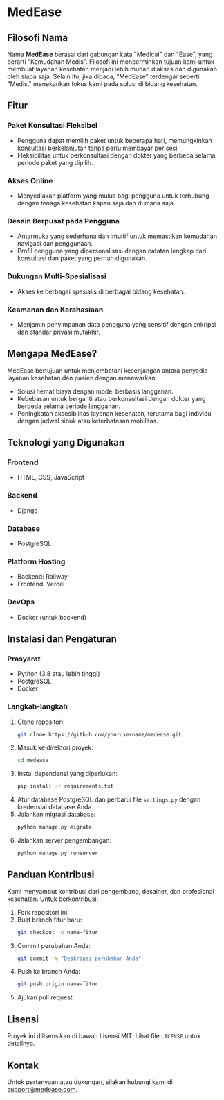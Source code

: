 # MedEase

## Filosofi Nama
Nama **MedEase** berasal dari gabungan kata "Medical" dan "Ease", yang berarti "Kemudahan Medis". Filosofi ini mencerminkan tujuan kami untuk membuat layanan kesehatan menjadi lebih mudah diakses dan digunakan oleh siapa saja. Selain itu, jika dibaca, "MedEase" terdengar seperti "Medis," menekankan fokus kami pada solusi di bidang kesehatan.

## Fitur

### Paket Konsultasi Fleksibel
- Pengguna dapat memilih paket untuk beberapa hari, memungkinkan konsultasi berkelanjutan tanpa perlu membayar per sesi.
- Fleksibilitas untuk berkonsultasi dengan dokter yang berbeda selama periode paket yang dipilih.

### Akses Online
- Menyediakan platform yang mulus bagi pengguna untuk terhubung dengan tenaga kesehatan kapan saja dan di mana saja.

### Desain Berpusat pada Pengguna
- Antarmuka yang sederhana dan intuitif untuk memastikan kemudahan navigasi dan penggunaan.
- Profil pengguna yang dipersonalisasi dengan catatan lengkap dari konsultasi dan paket yang pernah digunakan.

### Dukungan Multi-Spesialisasi
- Akses ke berbagai spesialis di berbagai bidang kesehatan.

### Keamanan dan Kerahasiaan
- Menjamin penyimpanan data pengguna yang sensitif dengan enkripsi dan standar privasi mutakhir.

## Mengapa MedEase?
MedEase bertujuan untuk menjembatani kesenjangan antara penyedia layanan kesehatan dan pasien dengan menawarkan:
- Solusi hemat biaya dengan model berbasis langganan.
- Kebebasan untuk berganti atau berkonsultasi dengan dokter yang berbeda selama periode langganan.
- Peningkatan aksesibilitas layanan kesehatan, terutama bagi individu dengan jadwal sibuk atau keterbatasan mobilitas.

## Teknologi yang Digunakan

### Frontend
- HTML, CSS, JavaScript

### Backend
- Django

### Database
- PostgreSQL

### Platform Hosting
- Backend: Railway
- Frontend: Vercel

### DevOps
- Docker (untuk backend)

## Instalasi dan Pengaturan

### Prasyarat
- Python (3.8 atau lebih tinggi)
- PostgreSQL
- Docker

### Langkah-langkah
1. Clone repositori:
   ```bash
   git clone https://github.com/yourusername/medease.git
   ```
2. Masuk ke direktori proyek:
   ```bash
   cd medease
   ```
3. Instal dependensi yang diperlukan:
   ```bash
   pip install -r requirements.txt
   ```
4. Atur database PostgreSQL dan perbarui file `settings.py` dengan kredensial database Anda.
5. Jalankan migrasi database:
   ```bash
   python manage.py migrate
   ```
6. Jalankan server pengembangan:
   ```bash
   python manage.py runserver
   ```

## Panduan Kontribusi
Kami menyambut kontribusi dari pengembang, desainer, dan profesional kesehatan. Untuk berkontribusi:
1. Fork repositori ini.
2. Buat branch fitur baru:
   ```bash
   git checkout -b nama-fitur
   ```
3. Commit perubahan Anda:
   ```bash
   git commit -m "Deskripsi perubahan Anda"
   ```
4. Push ke branch Anda:
   ```bash
   git push origin nama-fitur
   ```
5. Ajukan pull request.

## Lisensi
Proyek ini dilisensikan di bawah Lisensi MIT. Lihat file `LICENSE` untuk detailnya.

## Kontak
Untuk pertanyaan atau dukungan, silakan hubungi kami di [support@medease.com](mailto:support@medease.com).

